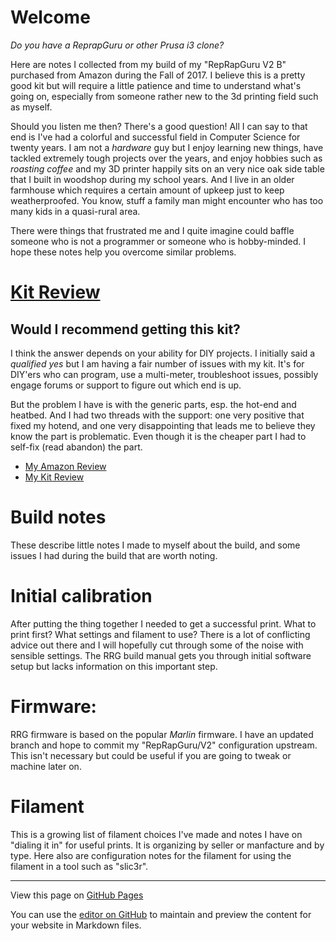 # Welcome

_Do you have a ReprapGuru or other Prusa i3 clone?_

Here are notes I collected from my build of my "RepRapGuru V2 B" purchased from Amazon during the Fall of 2017.  I believe this is a pretty good kit but will require a little patience and time to understand what's going on, especially from someone rather new to the 3d printing field such as myself.

Should you listen me then?  There's a good question!  All I can say to that end is I've had a colorful and successful field in Computer Science for twenty years.  I am not a _hardware_ guy but I enjoy learning new things, have tackled extremely tough projects over the years, and enjoy hobbies such as _roasting coffee_ and my 3D printer happily sits on an very nice oak side table that I built in woodshop during my school years.  And I live in an older farmhouse which requires a certain amount of upkeep just to keep weatherproofed.  You know, stuff a family man might encounter who has too many kids in a quasi-rural area.

There were things that frustrated me and I quite imagine could baffle someone who is not a programmer or someone who is hobby-minded.  I hope these notes help you overcome similar problems.


# [Kit Review](Kit_Review)


## Would I recommend getting this kit?

I think the answer depends on your ability for DIY projects.  I initially said a _qualified yes_ but
I am having a fair number of issues with my kit.   It's for DIY'ers who can program, use a multi-meter, 
troubleshoot issues, possibly engage forums or support to figure out which end is up.

But the problem I have is with the generic parts, esp. the hot-end and heatbed.  And I had two threads with the support: one very positive that fixed my hotend, and one very disappointing that leads me to believe they know the part is problematic.  Even though it is the cheaper part I had to self-fix (read abandon) the part.

- [My Amazon Review](https://www.amazon.com/review/R2ETPXEMIZBDYI/ref=cm_cr_srp_d_rdp_perm?ie=UTF8&ASIN=B01HOVMLM2)
- [My Kit Review](Kit_Review)

# Build notes

These describe little notes I made to myself about the build, and some issues I had during the build that are worth noting.

# Initial calibration

After putting the thing together I needed to get a successful print. What to print first?  What settings and filament to use?   There is a lot of conflicting advice out there and I will hopefully cut through some of the noise with sensible settings.  The RRG build manual gets you through initial software setup but lacks information on this important step.

# Firmware: 

RRG firmware is based on the popular _Marlin_ firmware.  I have an updated branch and hope to commit my "RepRapGuru/V2" configuration upstream.  This isn't necessary but could be useful if you are going to tweak or machine later on.

# Filament

This is a growing list of filament choices I've made and notes I have on "dialing it in" for useful prints.  It is organizing by seller or manfacture and by type.  Here also are configuration notes for the filament for using the filament in a tool such as "slic3r".


----

View this page on [GitHub Pages](https://brennane.github.io/RepRapGuru/)

You can use the [editor on GitHub](https://github.com/brennane/RepRapGuru/edit/master/README.md) to maintain and preview the content for your website in Markdown files.
